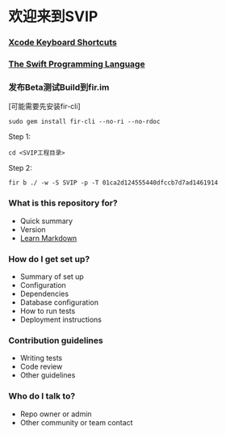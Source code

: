# 欢迎来到SVIP #

### [Xcode Keyboard Shortcuts](http://swifteducation.github.io/assets/pdfs/XcodeKeyboardShortcuts.pdf) ###
### [The Swift Programming Language](https://developer.apple.com/library/ios/documentation/Swift/Conceptual/Swift_Programming_Language/) ###



### 发布Beta测试Build到fir.im ###

[可能需要先安装fir-cli]
```
sudo gem install fir-cli --no-ri --no-rdoc
```
Step 1:
```
cd <SVIP工程目录>
```
Step 2: 
```
fir b ./ -w -S SVIP -p -T 01ca2d124555440dfccb7d7ad1461914
```

### What is this repository for? ###

* Quick summary
* Version
* [Learn Markdown](https://bitbucket.org/tutorials/markdowndemo)

### How do I get set up? ###

* Summary of set up
* Configuration
* Dependencies
* Database configuration
* How to run tests
* Deployment instructions

### Contribution guidelines ###

* Writing tests
* Code review
* Other guidelines

### Who do I talk to? ###

* Repo owner or admin
* Other community or team contact
